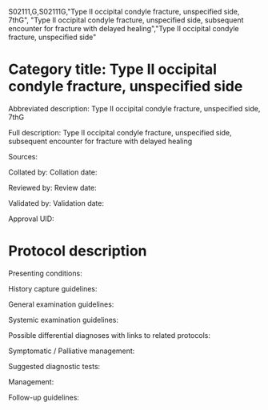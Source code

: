 S02111,G,S02111G,"Type II occipital condyle fracture, unspecified side, 7thG", "Type II occipital condyle fracture, unspecified side, subsequent encounter for fracture with delayed healing","Type II occipital condyle fracture, unspecified side"
# Category title: Type II occipital condyle fracture, unspecified side

Abbreviated description: Type II occipital condyle fracture, unspecified side, 7thG

Full description: Type II occipital condyle fracture, unspecified side, subsequent encounter for fracture with delayed healing

Sources:

Collated by:
Collation date:

Reviewed by:
Review date:

Validated by:
Validation date:

Approval UID:

# Protocol description

Presenting conditions:

History capture guidelines:

General examination guidelines:

Systemic examination guidelines:

Possible differential diagnoses with links to related protocols:

Symptomatic / Palliative management:

Suggested diagnostic tests:

Management:

Follow-up guidelines:
